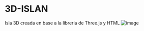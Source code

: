 # 3D-ISLAN
Isla 3D creada en base a la libreria de Three.js y HTML 
![image](https://user-images.githubusercontent.com/101313643/157910385-30b79c89-e9e5-4bf2-9075-9e7b7095493c.png)
